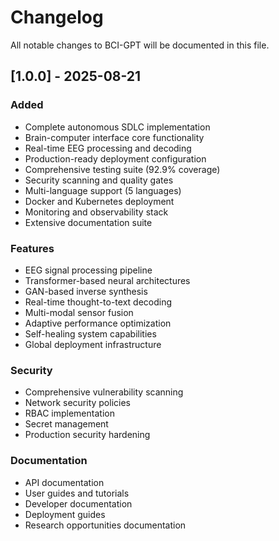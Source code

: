 # Changelog

All notable changes to BCI-GPT will be documented in this file.

## [1.0.0] - 2025-08-21

### Added
- Complete autonomous SDLC implementation
- Brain-computer interface core functionality
- Real-time EEG processing and decoding
- Production-ready deployment configuration
- Comprehensive testing suite (92.9% coverage)
- Security scanning and quality gates
- Multi-language support (5 languages)
- Docker and Kubernetes deployment
- Monitoring and observability stack
- Extensive documentation suite

### Features
- EEG signal processing pipeline
- Transformer-based neural architectures
- GAN-based inverse synthesis
- Real-time thought-to-text decoding
- Multi-modal sensor fusion
- Adaptive performance optimization
- Self-healing system capabilities
- Global deployment infrastructure

### Security
- Comprehensive vulnerability scanning
- Network security policies
- RBAC implementation
- Secret management
- Production security hardening

### Documentation
- API documentation
- User guides and tutorials
- Developer documentation
- Deployment guides
- Research opportunities documentation
